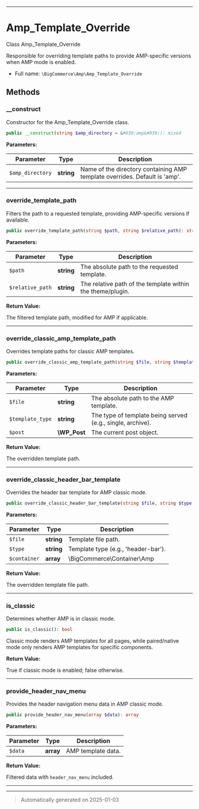 ***

# Amp_Template_Override

Class Amp_Template_Override

Responsible for overriding template paths to provide AMP-specific
versions when AMP mode is enabled.

* Full name: `\BigCommerce\Amp\Amp_Template_Override`




## Methods


### __construct

Constructor for the Amp_Template_Override class.

```php
public __construct(string $amp_directory = &#039;amp&#039;): mixed
```








**Parameters:**

| Parameter | Type | Description |
|-----------|------|-------------|
| `$amp_directory` | **string** | Name of the directory containing AMP template overrides. Default is &#039;amp&#039;. |





***

### override_template_path

Filters the path to a requested template, providing AMP-specific versions if available.

```php
public override_template_path(string $path, string $relative_path): string
```








**Parameters:**

| Parameter | Type | Description |
|-----------|------|-------------|
| `$path` | **string** | The absolute path to the requested template. |
| `$relative_path` | **string** | The relative path of the template within the theme/plugin. |


**Return Value:**

The filtered template path, modified for AMP if applicable.




***

### override_classic_amp_template_path

Overrides template paths for classic AMP templates.

```php
public override_classic_amp_template_path(string $file, string $template_type, \WP_Post $post): string
```








**Parameters:**

| Parameter | Type | Description |
|-----------|------|-------------|
| `$file` | **string** | The absolute path to the AMP template. |
| `$template_type` | **string** | The type of template being served (e.g., single, archive). |
| `$post` | **\WP_Post** | The current post object. |


**Return Value:**

The overridden template path.




***

### override_classic_header_bar_template

Overrides the header bar template for AMP classic mode.

```php
public override_classic_header_bar_template(string $file, string $type, array $container): string
```








**Parameters:**

| Parameter | Type | Description |
|-----------|------|-------------|
| `$file` | **string** | Template file path. |
| `$type` | **string** | Template type (e.g., &#039;header-bar&#039;). |
| `$container` | **array** | \BigCommerce\Container\Amp |


**Return Value:**

The overridden template file path.




***

### is_classic

Determines whether AMP is in classic mode.

```php
public is_classic(): bool
```

Classic mode renders AMP templates for all pages, while paired/native mode only
renders AMP templates for specific components.







**Return Value:**

True if classic mode is enabled; false otherwise.




***

### provide_header_nav_menu

Provides the header navigation menu data in AMP classic mode.

```php
public provide_header_nav_menu(array $data): array
```








**Parameters:**

| Parameter | Type | Description |
|-----------|------|-------------|
| `$data` | **array** | AMP template data. |


**Return Value:**

Filtered data with `header_nav_menu` included.




***


***
> Automatically generated on 2025-01-03
